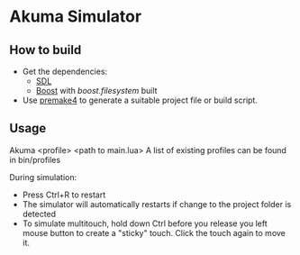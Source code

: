Akuma Simulator
===============

How to build
------------

* Get the dependencies:
	- [SDL](http://www.libsdl.org/)
	- [Boost](http://www.boost.org) with *boost.filesystem* built
* Use [premake4](http://industriousone.com/premake/download) to generate a suitable project file or build script.

Usage
-----

Akuma &lt;profile&gt; &lt;path to main.lua&gt;
A list of existing profiles can be found in bin/profiles

During simulation:

* Press Ctrl+R to restart
* The simulator will automatically restarts if change to the project folder is detected
* To simulate multitouch, hold down Ctrl before you release you left mouse button to create a "sticky" touch. Click the touch again to move it.
